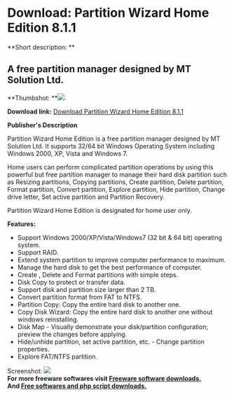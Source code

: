 # Download: Partition Wizard Home Edition 8.1.1

**Short description: **

## A free partition manager designed by MT Solution Ltd.

  
**Thumbshot: **![](http://www.freewarefiles.com/screenshot/partitionwizhome1_md.jpg)   
  
**Download link:** [Download Partition Wizard Home Edition 8.1.1](http://freesoftwares.boysofts.com/Partition-Wizard-Home-Edition_program_50631.html)  
  

**Publisher's Description**  
  

Partition Wizard Home Edition is a free partition manager designed by MT
Solution Ltd. It supports 32/64 bit Windows Operating System including Windows
2000, XP, Vista and Windows 7.

Home users can perform complicated partition operations by using this powerful
but free partition manager to manage their hard disk partition such as
Resizing partitions, Copying partitions, Create partition, Delete partition,
Format partition, Convert partition, Explore partition, Hide partition, Change
drive letter, Set active partition and Partition Recovery.

Partition Wizard Home Edition is designated for home user only.

**Features:**

  * Support Windows 2000/XP/Vista/Windows7 (32 bit & 64 bit) operating system. 
  * Support RAID. 
  * Extend system partition to improve computer performance to maximum. 
  * Manage the hard disk to get the best performance of computer. 
  * Create , Delete and Format partitions with simple steps. 
  * Disk Copy to protect or transfer data. 
  * Support disk and partition size larger than 2 TB. 
  * Convert partition format from FAT to NTFS. 
  * Partition Copy: Copy the entire hard disk to another one. 
  * Copy Disk Wizard: Copy the entire hard disk to another one without windows reinstalling. 
  * Disk Map - Visually demonstrate your disk/partition configuration; preview the changes before applying. 
  * Hide/unhide partition, set active partition, etc. - Change partition properties. 
  * Explore FAT/NTFS partition. 

  
  
Screenshot: ![](http://www.freewarefiles.com/screenshot/partitionwizhome1.jpg)  
**For more freeware softwares visit [Freeware software downloads.](http://freesoftwares.boysofts.com/)**   
**And [Free softwares and php script downloads.](http://www.boysofts.com/)**

